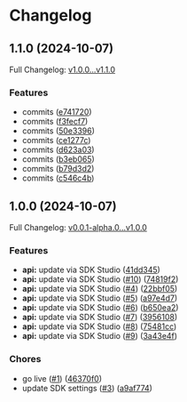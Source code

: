 # Changelog

## 1.1.0 (2024-10-07)

Full Changelog: [v1.0.0...v1.1.0](https://github.com/spi-tch/spitch-python/compare/v1.0.0...v1.1.0)

### Features

* commits ([e741720](https://github.com/spi-tch/spitch-python/commit/e74172090c8a263621ef44d67d4aa8db973526f8))
* commits ([f3fecf7](https://github.com/spi-tch/spitch-python/commit/f3fecf7635f8d20747c4f7ed09687a3d0050dd67))
* commits ([50e3396](https://github.com/spi-tch/spitch-python/commit/50e339659a24e1c9c74f604301992fc6071c31f6))
* commits ([ce1277c](https://github.com/spi-tch/spitch-python/commit/ce1277c1c951918182e1b7f79408287a96f974c9))
* commits ([d623a03](https://github.com/spi-tch/spitch-python/commit/d623a03efb0eb839fc17e10069d4238f14994c59))
* commits ([b3eb065](https://github.com/spi-tch/spitch-python/commit/b3eb06504bd4b81fb269df7b2cb2b97b70579c47))
* commits ([b79d3d2](https://github.com/spi-tch/spitch-python/commit/b79d3d24dd3679f94079b963a809f62342513e23))
* commits ([c546c4b](https://github.com/spi-tch/spitch-python/commit/c546c4bafe7fc28df4e22b423d7aae0d0d2ddc95))

## 1.0.0 (2024-10-07)

Full Changelog: [v0.0.1-alpha.0...v1.0.0](https://github.com/spi-tch/spitch-python/compare/v0.0.1-alpha.0...v1.0.0)

### Features

* **api:** update via SDK Studio ([41dd345](https://github.com/spi-tch/spitch-python/commit/41dd34562573b2d2807cedc4722c53b7350ef4dc))
* **api:** update via SDK Studio ([#10](https://github.com/spi-tch/spitch-python/issues/10)) ([74819f2](https://github.com/spi-tch/spitch-python/commit/74819f278e9e2bfa4bb3f5d06c59c3fda3ed069f))
* **api:** update via SDK Studio ([#4](https://github.com/spi-tch/spitch-python/issues/4)) ([22bbf05](https://github.com/spi-tch/spitch-python/commit/22bbf059f4f95bd1f5e99e5d4d71df73977eb17b))
* **api:** update via SDK Studio ([#5](https://github.com/spi-tch/spitch-python/issues/5)) ([a97e4d7](https://github.com/spi-tch/spitch-python/commit/a97e4d77f0bcc97f1b222d1a8500901273b56f9a))
* **api:** update via SDK Studio ([#6](https://github.com/spi-tch/spitch-python/issues/6)) ([b650ea2](https://github.com/spi-tch/spitch-python/commit/b650ea223e9c2e87e0c1a8f9e904a889686decc2))
* **api:** update via SDK Studio ([#7](https://github.com/spi-tch/spitch-python/issues/7)) ([3956108](https://github.com/spi-tch/spitch-python/commit/39561080f65b7098a2bd7851159a0a1ac2bd1b5e))
* **api:** update via SDK Studio ([#8](https://github.com/spi-tch/spitch-python/issues/8)) ([75481cc](https://github.com/spi-tch/spitch-python/commit/75481cc5cc576e2a16e056bdd885def8cad0060d))
* **api:** update via SDK Studio ([#9](https://github.com/spi-tch/spitch-python/issues/9)) ([3a43e4f](https://github.com/spi-tch/spitch-python/commit/3a43e4f9c97e5afeaa8374c2eafa815e26d85680))


### Chores

* go live ([#1](https://github.com/spi-tch/spitch-python/issues/1)) ([46370f0](https://github.com/spi-tch/spitch-python/commit/46370f02575812eda0c2dcd53a007375720fea97))
* update SDK settings ([#3](https://github.com/spi-tch/spitch-python/issues/3)) ([a9af774](https://github.com/spi-tch/spitch-python/commit/a9af774f183fdf2b50684adf5714c6b5e5354653))
